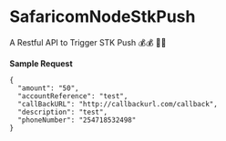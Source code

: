 # SafaricomNodeStkPush
A Restful API to Trigger STK Push 💰💰 🤑🤑

**Sample Request**
  
  ``` 
  {
    "amount": "50",
    "accountReference": "test",
    "callBackURL": "http://callbackurl.com/callback",
    "description": "test",
    "phoneNumber": "254718532498"
  }       
     
